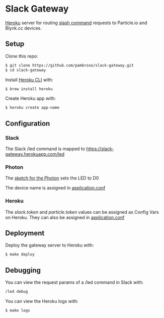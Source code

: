 # Slack Gateway

[Heroku](https://www.heroku.com/) server for routing [slash command](https://api.slack.com/slash-commands)
requests to Particle.io and Blynk.cc devices.

## Setup

Clone this repo:

```bash
$ git clone https://github.com/pambrose/slack-gateway.git
$ cd slack-gateway
```

Install [Heroku CLI](https://devcenter.heroku.com/articles/heroku-command) with:

```bash
$ brew install heroku
```

Create Heroku app with:

```bash
$ heroku create app-name
```

## Configuration

### Slack

The Slack /led command is mapped to https://slack-gateway.herokuapp.com/led


### Photon

The [sketch for the Photon](https://github.com/pambrose/slack-gateway/blob/master/photon/led.ino) sets the LED to D0

The device name is assigned in [application.conf](https://github.com/pambrose/slack-gateway/blob/master/src/main/resources/application.conf)


### Heroku

The *slack.token* and *particle.token* values can be assigned as Config Vars on Heroku. They can
also be assigned in [application.conf](https://github.com/pambrose/slack-gateway/blob/master/src/main/resources/application.conf)


## Deployment

Deploy the gateway server to Heroku with:

```bash
$ make deploy
```

## Debugging

You can view the request params of a /led command in Slack with:

```bash
/led debug
```

You can view the Heroku logs with:

```bash
$ make logs
```

